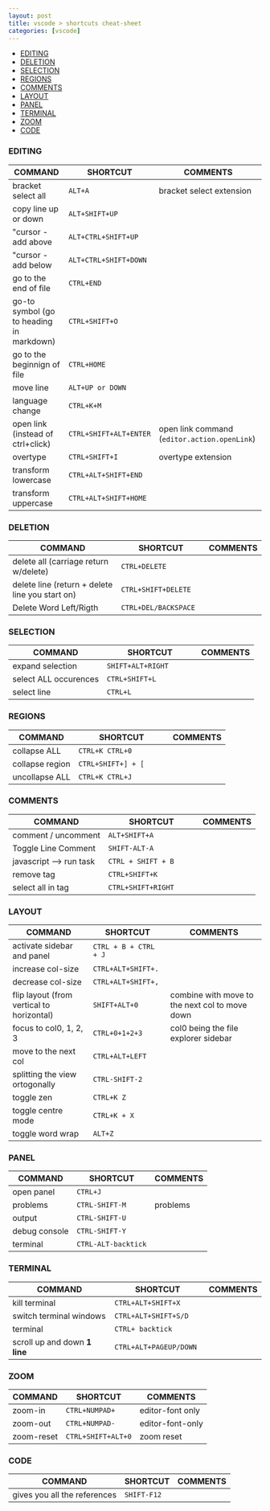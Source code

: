```yaml
---
layout: post
title: vscode > shortcuts cheat-sheet
categories: [vscode]
---
```


<!-- TOC -->

- [EDITING](#editing)
- [DELETION](#deletion)
- [SELECTION](#selection)
- [REGIONS](#regions)
- [COMMENTS](#comments)
- [LAYOUT](#layout)
- [PANEL](#panel)
- [TERMINAL](#terminal)
- [ZOOM](#zoom)
- [CODE](#code)

<!-- /TOC -->

### EDITING

COMMAND                                  | SHORTCUT                | COMMENTS
-----------------------------------------|-------------------------|---------------------------------------------
bracket select all                       | `ALT+A`                 | bracket select extension
copy line up or down                     | `ALT+SHIFT+UP`          |
"cursor - add above                      | `ALT+CTRL+SHIFT+UP    ` |
"cursor - add below                      | `ALT+CTRL+SHIFT+DOWN  ` |
go to the end of file                    | `CTRL+END             ` |
go-to symbol (go to heading in markdown) | `CTRL+SHIFT+O         ` |
go to the beginnign of file              | `CTRL+HOME            ` |
move line                                | `ALT+UP or DOWN       ` |
language change                          | `CTRL+K+M             ` |
open link (instead of ctrl+click)        | `CTRL+SHIFT+ALT+ENTER ` | open link command (`editor.action.openLink`)
overtype                                 | `CTRL+SHIFT+I         ` | overtype extension
transform lowercase                      | `CTRL+ALT+SHIFT+END   ` |
transform uppercase                      | `CTRL+ALT+SHIFT+HOME  ` |

### DELETION

COMMAND                                         | SHORTCUT                | COMMENTS
------------------------------------------------|-------------------------|---------
delete all  (carriage return w/delete)          | `CTRL+DELETE          ` |
delete line (return + delete line you start on) | `CTRL+SHIFT+DELETE    ` |
Delete Word Left/Rigth                          | `CTRL+DEL/BACKSPACE   ` |

### SELECTION

COMMAND               | SHORTCUT                | COMMENTS
----------------------|-------------------------|---------
expand selection      | `SHIFT+ALT+RIGHT`       |
select ALL occurences | `CTRL+SHIFT+L         ` |
select line           | `CTRL+L               ` |

### REGIONS

COMMAND         | SHORTCUT                | COMMENTS
----------------|-------------------------|---------
collapse ALL    | `CTRL+K CTRL+0        ` |
collapse region | `CTRL+SHIFT+] + [     ` |
uncollapse ALL  | `CTRL+K CTRL+J        ` |

### COMMENTS

COMMAND                 | SHORTCUT                | COMMENTS
------------------------|-------------------------|---------
comment / uncomment     | `ALT+SHIFT+A          ` |
Toggle Line Comment     | `SHIFT-ALT-A          ` |
javascript --> run task | `CTRL + SHIFT + B     ` |
remove tag              | `CTRL+SHIFT+K         ` |
select all in tag       | `CTRL+SHIFT+RIGHT     ` |

### LAYOUT

COMMAND                                   | SHORTCUT              | COMMENTS
------------------------------------------|-----------------------|-----------------------------------------------
activate sidebar and panel                | `CTRL + B + CTRL + J` |
increase col-size                         | `CTRL+ALT+SHIFT+.`    |
decrease col-size                         | `CTRL+ALT+SHIFT+,`    |
flip layout (from vertical to horizontal) | `SHIFT+ALT+0`         | combine with move to the next col to move down
focus to col0, 1, 2, 3                    | `CTRL+0+1+2+3`        | col0 being the file explorer sidebar
move to the next col                      | `CTRL+ALT+LEFT`       |
splitting the view ortogonally            | `CTRL-SHIFT-2`        |
toggle zen                                | `CTRL+K Z`            |
toggle centre mode                        | `CTRL+K + X`          |
toggle word wrap                          | `ALT+Z`               |
### PANEL

COMMAND       | SHORTCUT            | COMMENTS
--------------|---------------------|---------
open panel    | `CTRL+J`            |
problems      | `CTRL-SHIFT-M`      | problems
output        | `CTRL-SHIFT-U`      |
debug console | `CTRL-SHIFT-Y`      |
terminal      | `CTRL-ALT-backtick` |

### TERMINAL

COMMAND                       | SHORTCUT                | COMMENTS
------------------------------|-------------------------|---------
kill terminal                 | `CTRL+ALT+SHIFT+X     ` |
switch terminal windows       | `CTRL+ALT+SHIFT+S/D   ` |
terminal                      | `CTRL+ backtick       ` |
scroll up and down **1 line** | `CTRL+ALT+PAGEUP/DOWN`  |

### ZOOM

COMMAND    | SHORTCUT           | COMMENTS
-----------|--------------------|-----------------
zoom-in    | `CTRL+NUMPAD+`     | editor-font only
zoom-out   | `CTRL+NUMPAD-`     | editor-font-only
zoom-reset | `CTRL+SHIFT+ALT+0` | zoom reset

### CODE

COMMAND                      | SHORTCUT    | COMMENTS
-----------------------------|-------------|---------
gives you all the references | `SHIFT-F12` |